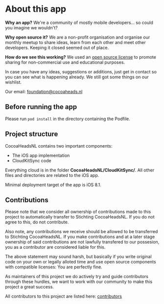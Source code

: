 # About this app

**Why an app?** We're a community of mostly mobile developers... so could you imagine we wouldn't? 

**Why open source it?** We are a non-profit organisation and organise our monthly meetup to share ideas, learn from each other and meet other developers. Keeping it closed seemed out of place.

**How do we see this working?** We used an [open source license](LICENSE.md) to promote sharing for non-commercial use and educational purposes.

In case you have any ideas, suggestions or additions, just get in contact so you can see what is happening already. We still got some things on our wishlist.

Our email: [foundation@cocoaheads.nl](mailto:foundation@cocoaheads.nl)

## Before running the app

Please run `pod install` in the directory containing the Podfile.

## Project structure

CocoaHeadsNL contains two important components:

- The iOS app implementation
- CloudKitSync code

Everything cloud is in the folder **CocoaHeadsNL/CloudKitSync/**. All other files and directories are related to the iOS app.

Minimal deployment target of the app is iOS 8.1.

## Contributions

Please note that we consider all ownership of contributions made to this project to automatically transfer to Stichting CocoaHeadsNL. If you do not agree to this, do not contribute.

Also note, any contributions we receive should be allowed to be transferred to Stichting CocoaHeadsNL. If you make contributions and at a later stage ownership of said contributions are not lawfully transfered to our possesion, you as a contributor are considered liable for this.

The above statement may sound harsh, but basically if you write original code on your own or legally alloted time and use open source components with compatible licenses: You are perfectly fine.

As maintainers of this project we do actively try and guide contributors through these hurdles, we want to work with our community to make this project a great success.

All contributors to this project are listed here: [contributors](https://github.com/CocoaHeadsNL/CocoaHeadsNL-iOS/graphs/contributors)
